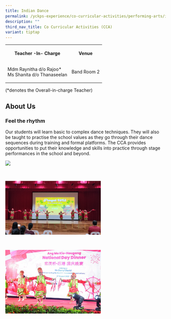 ```yaml
---
title: Indian Dance
permalink: /yckps-experience/co-curricular-activities/performing-arts/indian-dance/
description: ""
third_nav_title: Co Curricular Activities (CCA)
variant: tiptap
---
```

<table>
<tbody>
<tr>
<th rowspan="1" colspan="1">
<p>Teacher -In- Charge</p>
</th>
<th rowspan="1" colspan="1">
<p>Venue</p>
</th>
</tr>
<tr>
<td rowspan="1" colspan="1">
<p>Mdm Raynitha d/o Rajoo*
<br>Ms Shanita d/o Thanaseelan
<br>
</p>
</td>
<td rowspan="1" colspan="1">
<p>Band Room 2</p>
</td>
</tr>
</tbody>
</table>
<p>(*denotes the Overall-in-charge Teacher)&nbsp;</p>
<h2>About Us</h2>
<h3><strong>Feel the rhythm</strong></h3>
<p>Our students will learn basic to complex dance techniques. They will also
be taught to practise the school values as they go through their dance
sequences during training and formal platforms. The CCA provides opportunities
to put their knowledge and skills into practice through stage performances
in the school and beyond.</p>
<div class="isomer-image-wrapper">
<img style="width:300px;height:auto;" height="auto" width="100%" src="/images/2023/CCA/indian%20dance%20-%202023%20(3)%20-%20yu%20xin%20stella.jpg">
</div>
<p>
<br>
</p>
<div class="isomer-image-wrapper">
<img style="width:300px;height:auto;" height="auto" width="100%" src="/images/2023/CCA/indian%20dance%20-%202023%20(1)%20-%20yu%20xin%20stella.jpg">
</div>
<p>
<br>
</p>
<div class="isomer-image-wrapper">
<img style="width:300px;height:auto;" height="auto" width="100%" src="/images/2023/CCA/indian%20dance%20-%20ndd%202022%20-%20yu%20xin%20stella.jpeg">
</div>
<p></p>